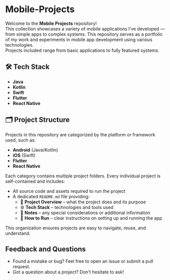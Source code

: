 # Mobile-Projects
Welcome to the **Mobile Projects** repository!  
This collection showcases a variety of mobile applications I’ve developed — from simple apps to complex systems.
This repository serves as a portfolio of my work and experiments in mobile app development using various technologies.  
Projects included range from basic applications to fully featured systems.

## 🛠️ Tech Stack

- **Java**
- **Kotlin**
- **Swift**
- **Flutter**
- **React Native**

## 🗂 Project Structure

Projects in this repository are categorized by the platform or framework used, such as:
- **Android** (Java/Kotlin)
- **iOS** (Swift)
- **Flutter**
- **React Native**

Each category contains multiple project folders. Every individual project is self-contained and includes:
- All source code and assets required to run the project
- A dedicated `README.md` file providing:
  - 📌 **Project Overview** – what the project does and its purpose
  - ⚙️ **Tech Stack** – technologies and tools used
  - 📝 **Notes** – any special considerations or additional information
  - 🚀 **How to Run** – clear instructions on setting up and running the app

This organization ensures projects are easy to navigate, reuse, and understand.

## Feedback and Questions
- Found a mistake or bug? Feel free to open an issue or submit a pull request.
- Got a question about a project? Don’t hesitate to ask!


